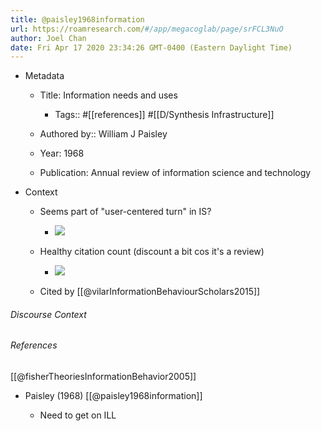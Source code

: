 ```yaml
---
title: @paisley1968information
url: https://roamresearch.com/#/app/megacoglab/page/srFCL3NuO
author: Joel Chan
date: Fri Apr 17 2020 23:34:26 GMT-0400 (Eastern Daylight Time)
---
```


- Metadata

    - Title: Information needs and uses

        - Tags:: #[[references]] #[[D/Synthesis Infrastructure]]

    - Authored by::  William J Paisley

    - Year: 1968

    - Publication: Annual review of information science and technology
- Context

    - Seems part of "user-centered turn" in IS?

        - ![](https://firebasestorage.googleapis.com/v0/b/firescript-577a2.appspot.com/o/imgs%2Fapp%2Fmegacoglab%2F2K-QuuX_CZ?alt=media&token=701ace38-156a-4f5f-abf2-ed29127c9085)

    - Healthy citation count (discount a bit cos it's a review)

        - ![](https://firebasestorage.googleapis.com/v0/b/firescript-577a2.appspot.com/o/imgs%2Fapp%2Fmegacoglab%2FKOwNfO80_C?alt=media&token=70a09d74-c286-442a-899c-16d3a483309d)

    - Cited by [[@vilarInformationBehaviourScholars2015]]

###### Discourse Context



###### References

[[@fisherTheoriesInformationBehavior2005]]

- Paisley (1968) [[@paisley1968information]]

    - Need to get on ILL
